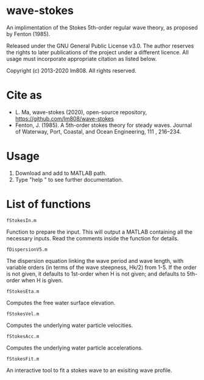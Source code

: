 # wave-stokes

An implimentation of the Stokes 5th-order regular wave theory, as proposed by Fenton (1985).

Released under the GNU General Public License v3.0. The author reserves the rights to later publications of the project under a different licence. All usage must incorporate appropriate citation as listed below.

Copyright (c) 2013-2020 lm808. All rights reserved.

# Cite as

* L. Ma, wave-stokes (2020), open-source repository, https://github.com/lm808/wave-stokes
* Fenton, J. (1985). A 5th-order stokes theory for steady waves. Journal of Waterway, Port, Coastal, and Ocean Engineering, 111 , 216–234.

# Usage

1. Download and add to MATLAB path.
2. Type "help <function name>" to see further documentation.

# List of functions

`fStokesIn.m`

Function to prepare the input. This will output a MATLAB containing all the necessary inputs. Read the comments inside the function for details.

`fDispersionV5.m`

The dispersion equation linking the wave period and wave length, with variable orders (in terms of the wave steepness, Hk/2) from 1-5. If the order is not given, it defaults to 1st-order when H is not given; and defaults to 5th-order when H is given.

`fStokesEta.m`

Computes the free water surface elevation.

`fStokesVel.m`

Computes the underlying water particle velocities.

`fStokesAcc.m`

Computes the underlying water particle accelerations.

`fStokesFit.m`

An interactive tool to fit a stokes wave to an exisiting wave profile.
